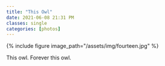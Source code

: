 ```yaml
---
title: "This Owl"
date: 2021-06-08 21:31 PM
classes: single
categories: [photos]
---
```

{% include figure image_path="/assets/img/fourteen.jpg" %}

This owl. Forever this owl.
